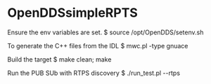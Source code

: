 # OpenDDSsimpleRPTS


Ensure the env variables are set.
$ source /opt/OpenDDS/setenv.sh

To generate the C++ files from the IDL
$ mwc.pl -type gnuace

Build the target
$ make clean; make

Run the PUB SUb with RTPS discovery 
$ ./run_test.pl --rtps